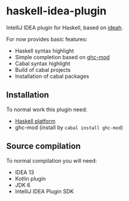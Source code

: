 haskell-idea-plugin
===================

IntelliJ IDEA plugin for Haskell, based on [ideah](https://code.google.com/p/ideah/).

For now provides basic features:
* Haskell syntax highlight
* Simple completion based on [ghc-mod](http://hackage.haskell.org/package/ghc-mod)
* Cabal syntax highlight
* Build of cabal projects
* Installation of cabal packages

## Installation

To normal work this plugin need:
* [Haskell platform](http://www.haskell.org/platform/)
* ghc-mod (install by `cabal install ghc-mod`)

## Source compilation

To normal compilation you will need:
* IDEA 13
* Kotlin plugin
* JDK 6
* IntelliJ IDEA Plugin SDK